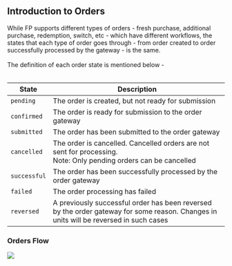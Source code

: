 ## Introduction to Orders

While FP supports different types of orders - fresh purchase, additional purchase, redemption, switch, etc - which have different workflows, the states that each type of order goes through - from order created to order successfully processed by the gateway - is the same. 
<br><br>
The definition of each order state is mentioned below -
<br><br>

|State|Description|
|---|---|
|`pending`|The order is created, but not ready for submission|
|`confirmed`|The order is ready for submission to the order gateway|
|`submitted`|The order has been submitted to the order gateway|
|`cancelled`|The order is cancelled. Cancelled orders are not sent for processing. <br> Note: Only pending orders can be cancelled|
|`successful`|The order has been successfully processed by the order gateway|
|`failed`|The order processing has failed|
|`reversed`|A previously successful order has been reversed by the order gateway for some reason. Changes in units will be reversed in such cases|


### Orders Flow

<div>
  <img src="../../images/orders-flow.png">
</div>
